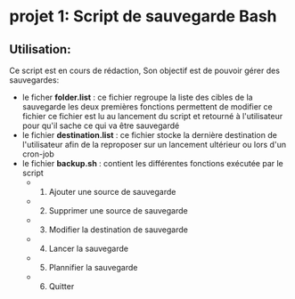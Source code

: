 # projet 1: Script de sauvegarde Bash

## Utilisation:
Ce script est en cours de rédaction,
Son objectif est de pouvoir gérer des sauvegardes:
- le ficher **folder.list** :
    ce fichier regroupe la liste des cibles de la sauvegarde
    les deux premières fonctions permettent de modifier ce fichier
    ce fichier est lu au lancement du script et retourné à l'utilisateur pour qu'il sache ce qui va être sauvegardé
- le fichier **destination.list** :
    ce fichier stocke la dernière destination de l'utilisateur
    afin de la reproposer sur un lancement ultérieur ou lors d'un cron-job
- le fichier **backup.sh** :
    contient les différentes fonctions exécutée par le script
    - 1) Ajouter une source de sauvegarde
    - 2) Supprimer une source de sauvegarde
    - 3) Modifier la destination de sauvegarde
    - 4) Lancer la sauvegarde 
    - 5) Plannifier la sauvegarde
    - 6) Quitter